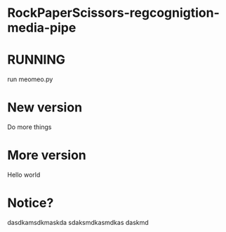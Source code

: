 # RockPaperScissors-regcognigtion-media-pipe

# RUNNING
run meomeo.py
# New version
Do more things

# More version
Hello world

# Notice?


dasdkamsdkmaskda
sdaksmdkasmdkas
daskmd
